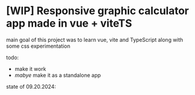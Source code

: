 # [WIP] Responsive graphic calculator app made in vue + viteTS
main goal of this project was to learn vue, vite and TypeScript along with some css experimentation

todo:
- make it work
- *mabye* make it as a standalone app

state of 09.20.2024: 
